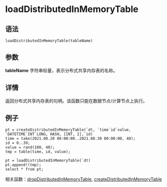 # loadDistributedInMemoryTable

## 语法

`loadDistributedInMemoryTable(tableName)`

## 参数

**tableName** 字符串标量，表示分布式共享内存表的名称。

## 详情

返回分布式共享内存表的句柄。该函数只能在数据节点/计算节点上执行。

## 例子

```
pt = createDistributedInMemoryTable(`dt, `time`id`value, `DATETIME`INT`LONG, HASH, [INT, 2],`id)
time = take(2021.08.20 00:00:00..2021.08.30 00:00:00, 40);
id = 0..39;
value = rand(100, 40);
tmp = table(time, id, value);

pt = loadDistributedInMemoryTable(`dt)
pt.append!(tmp);
select * from pt;
```

相关函数：[dropDistributedInMemoryTable](../d/dropDistributedInMemoryTable.md), [createDistributedInMemoryTable](../c/createDistributedInMemoryTable.md)

